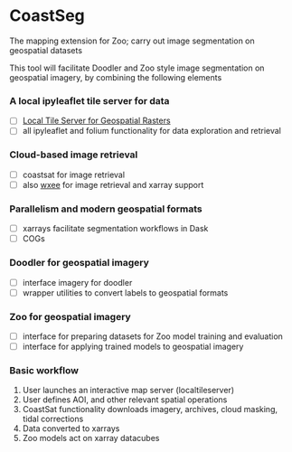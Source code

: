 # CoastSeg
The mapping extension for Zoo; carry out image segmentation on geospatial datasets

This tool will facilitate Doodler and Zoo style image segmentation on geospatial imagery, by combining the following elements

### A local ipyleaflet tile server for data 
- [ ] [Local Tile Server for Geospatial Rasters](https://github.com/banesullivan/localtileserver?s=09#ipyleaflet-tile-layers)
- [ ] all ipyleaflet and folium functionality for data exploration and retrieval

### Cloud-based image retrieval
- [ ] coastsat for image retrieval
- [ ] also [wxee](https://github.com/aazuspan/wxee) for image retrieval and xarray support

### Parallelism and modern geospatial formats
- [ ] xarrays facilitate segmentation workflows in Dask
- [ ] COGs

### Doodler for geospatial imagery
- [ ] interface imagery for doodler
- [ ] wrapper utilities to convert labels to geospatial formats

### Zoo for geospatial imagery
- [ ] interface for preparing datasets for Zoo model training and evaluation
- [ ] interface for applying trained models to geospatial imagery

### Basic workflow

1. User launches an interactive map server (localtileserver)
2. User defines AOI, and other relevant spatial operations
3. CoastSat functionality downloads imagery, archives, cloud masking, tidal corrections
4. Data converted to xarrays
5. Zoo models act on xarray datacubes

